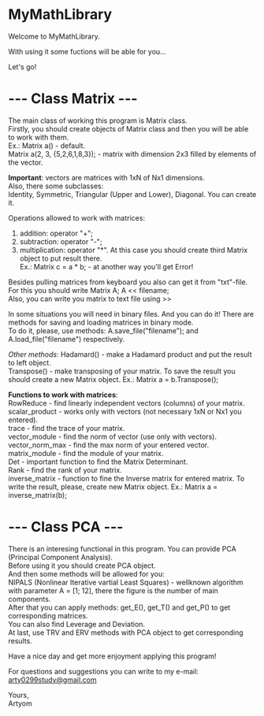 # MyMathLibrary
Welcome to MyMathLibrary.

With using it some fuctions will be able for you...

Let's go!

# --- Class Matrix ---

The main class of working this program is Matrix class.\
Firstly, you should create objects of Matrix class and then you will be able to work with them.\
Ex.: Matrix a() - default.\
Matrix a(2, 3, {5,2,6,1,8,3}); - matrix with dimension 2x3 filled by elements of the vector.

**Important**: vectors are matrices with 1xN of Nx1 dimensions.\
Also, there some subclasses:\
Identity, Symmetric, Triangular (Upper and Lower), Diagonal. You can create it.

Operations allowed to work with matrices:
1) addition: operator "+";
2) subtraction: operator "-";
3) multiplication: operator "*". At this case you should create third Matrix object to put result there.\
Ex.: Matrix c = a * b; - at another way you'll get Error!

Besides pulling matrices from keyboard you also can get it from "txt"-file. For this you should write Matrix A; A << filename;\
Also, you can write you matrix to text file using >>

In some situations you will need in binary files. And you can do it! There are methods for saving and loading matrices in binary mode.\
To do it, please, use methods: A.save_file("filename"); and A.load_file("filename") respectively.

*Other methods*:
Hadamard() - make a Hadamard product and put the result to left object.\
Transpose() - make transposing of your matrix. To save the result you should create a new Matrix object. Ex.: Matrix a = b.Transpose();

**Functions to work with matrices**:\
RowReduce - find linearly independent vectors (columns) of your matrix.\
scalar_product - works only with vectors (not necessary 1xN or Nx1 you entered).\
trace - find the trace of your matrix.\
vector_module - find the norm of vector (use only with vectors).\
vector_norm_max - find the max norm of your entered vector.\
matrix_module - find the module of your matrix.\
Det - important function to find the Matrix Determinant.\
Rank - find the rank of your matrix.\
inverse_matrix - function to fine the Inverse matrix for entered matrix. To write the result, please, create new Matrix object. Ex.: Matrix a = inverse_matrix(b);

# --- Class PCA ---
There is an interesing functional in this program. You can provide PCA (Principal Component Analysis).\
Before using it you should create PCA object.\
And then some methods will be allowed for you:\
NIPALS (Nonlinear Iterative vartial Least Squares) - wellknown algorithm with parameter A = [1; 12], there the figure is the number of main components.\
After that you can apply methods: get_E(), get_T() and get_P() to get corresponding matrices.\
You can also find Leverage and Deviation.\
At last, use TRV and ERV methods with PCA object to get corresponding results.

Have a nice day and get more enjoyment applying this program!

For questions and suggestions you can write to my e-mail:
arty0299study@gmail.com

Yours,\
Artyom
